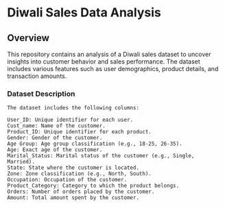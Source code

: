 # Diwali Sales Data Analysis
## Overview
This repository contains an analysis of a Diwali sales dataset to uncover insights into customer behavior and sales performance. The dataset includes various features such as user demographics, product details, and transaction amounts.

### Dataset Description
    The dataset includes the following columns:
    
    User_ID: Unique identifier for each user.
    Cust_name: Name of the customer.
    Product_ID: Unique identifier for each product.
    Gender: Gender of the customer.
    Age Group: Age group classification (e.g., 18-25, 26-35).
    Age: Exact age of the customer.
    Marital_Status: Marital status of the customer (e.g., Single, Married).
    State: State where the customer is located.
    Zone: Zone classification (e.g., North, South).
    Occupation: Occupation of the customer.
    Product_Category: Category to which the product belongs.
    Orders: Number of orders placed by the customer.
    Amount: Total amount spent by the customer.

